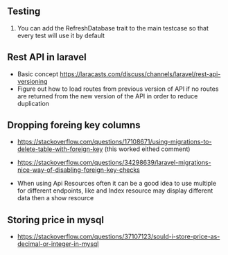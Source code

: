 ## Testing
1. You can add the RefreshDatabase trait to the main testcase so that every test will use it by default

## Rest API in laravel
+ Basic concept https://laracasts.com/discuss/channels/laravel/rest-api-versioning
+ Figure out how to load routes from previous version of API if no routes are returned from the new version of the API in order to reduce duplication

## Dropping foreing key columns
+ https://stackoverflow.com/questions/17108671/using-migrations-to-delete-table-with-foreign-key (this worked eithed comment)
+ https://stackoverflow.com/questions/34298639/laravel-migrations-nice-way-of-disabling-foreign-key-checks 

+ When using Api Resources often it can be a good idea to use multiple for different endpoints, like and Index resource may display different data then a show resource

## Storing price in mysql 
+ https://stackoverflow.com/questions/37107123/sould-i-store-price-as-decimal-or-integer-in-mysql